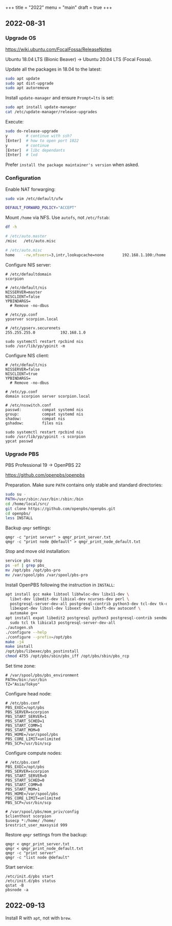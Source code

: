 +++
title = "2022"
menu = "main"
draft = true
+++

## 2022-08-31

### Upgrade OS

<https://wiki.ubuntu.com/FocalFossa/ReleaseNotes>

Ubuntu 18.04 LTS (Bionic Beaver) → Ubuntu 20.04 LTS (Focal Fossa).

Update all the packages in 18.04 to the latest:
```sh
sudo apt update
sudo apt dist-upgrade
sudo apt autoremove
```

Install `update-manager` and ensure `Prompt=lts` is set:
```sh
sudo apt install update-manager
cat /etc/update-manager/release-upgrades
```

Execute:
```sh
sudo do-release-upgrade
y        # continue with ssh?
[Enter]  # how to open port 1022
y        # continue
[Enter]  # libc dependants
[Enter]  # lxd
```

Prefer `install the package maintainer's version` when asked.

### Configuration

Enable NAT forwarging:
```sh
sudo vim /etc/default/ufw

DEFAULT_FORWARD_POLICY="ACCEPT"
```

Mount `/home` via NFS. Use `autofs`, not `/etc/fstab`:
```sh
df -h

# /etc/auto.master
/misc   /etc/auto.misc

# /etc/auto.misc
home    -rw,nfsvers=3,intr,lookupcache=none        192.168.1.100:/home
```

Configure NIS server:
```
# /etc/defaultdomain
scorpion

# /etc/default/nis
NISSERVER=master
NISCLIENT=false
YPBINDARGS=
  # Remove -no-dbus

# /etc/yp.conf
ypserver scorpion.local

# /etc/ypserv.securenets
255.255.255.0           192.168.1.0

sudo systemctl restart rpcbind nis
sudo /usr/lib/yp/ypinit -m
```

Configure NIS client:
```
# /etc/default/nis
NISSERVER=false
NISCLIENT=true
YPBINDARGS=
  # Remove -no-dbus

# /etc/yp.conf
domain scorpion server scorpion.local

# /etc/nsswitch.conf
passwd:         compat systemd nis
group:          compat systemd nis
shadow:         compat nis
gshadow:        files nis

sudo systemctl restart rpcbind nis
sudo /usr/lib/yp/ypinit -s scorpion
ypcat passwd
```


### Upgrade PBS

PBS Professional 19 → OpenPBS 22

<https://github.com/openpbs/openpbs>

Preparation. Make sure `PATH` contains only stable and standard directories:
```sh
sudo su -
PATH=/usr/sbin:/usr/bin:/sbin:/bin
cd /home/local/src/
git clone https://github.com/openpbs/openpbs.git
cd openpbs/
less INSTALL
```

Backup `qmgr` settings:
```
qmgr -c "print server" > qmgr_print_server.txt
qmgr -c "print node @default" > qmgr_print_node_default.txt
```

Stop and move old installation:
```sh
service pbs stop
ps -ef | grep pbs_
mv /opt/pbs /opt/pbs-pro
mv /var/spool/pbs /var/spool/pbs-pro
```

Install OpenPBS following the instruction in `INSTALL`:
```sh
apt install gcc make libtool libhwloc-dev libx11-dev \
  libxt-dev libedit-dev libical-dev ncurses-dev perl \
  postgresql-server-dev-all postgresql-contrib python3-dev tcl-dev tk-dev swig \
  libexpat-dev libssl-dev libxext-dev libxft-dev autoconf \
  automake g++
apt install expat libedit2 postgresql python3 postgresql-contrib sendmail-bin \
  sudo tcl tk libical3 postgresql-server-dev-all
./autogen.sh
./configure --help
./configure --prefix=/opt/pbs
make -j4
make install
/opt/pbs/libexec/pbs_postinstall
chmod 4755 /opt/pbs/sbin/pbs_iff /opt/pbs/sbin/pbs_rcp
```

Set time zone:
```
# /var/spool/pbs/pbs_environment
PATH=/bin:/usr/bin
TZ="Asia/Tokyo"
```

Configure head node:
```
# /etc/pbs.conf
PBS_EXEC=/opt/pbs
PBS_SERVER=scorpion
PBS_START_SERVER=1
PBS_START_SCHED=1
PBS_START_COMM=1
PBS_START_MOM=0
PBS_HOME=/var/spool/pbs
PBS_CORE_LIMIT=unlimited
PBS_SCP=/usr/bin/scp
```

Configure compute nodes:
```
# /etc/pbs.conf
PBS_EXEC=/opt/pbs
PBS_SERVER=scorpion
PBS_START_SERVER=0
PBS_START_SCHED=0
PBS_START_COMM=0
PBS_START_MOM=1
PBS_HOME=/var/spool/pbs
PBS_CORE_LIMIT=unlimited
PBS_SCP=/usr/bin/scp

# /var/spool/pbs/mom_priv/config
$clienthost scorpion
$usecp *:/home/ /home/
$restrict_user_maxsysid 999
```

Restore `qmgr` settings from the backup:
```
qmgr < qmgr_print_server.txt
qmgr < qmgr_print_node_default.txt
qmgr -c "print server"
qmgr -c "list node @default"
```

Start service:
```
/etc/init.d/pbs start
/etc/init.d/pbs status
qstat -B
pbsnode -a
```


## 2022-09-13

Install R with `apt`, not with `brew`.
